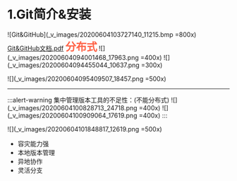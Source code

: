 # 1.Git简介&安装
![Git&GitHub](_v_images/20200604103727140_11215.bmp =800x)
[Git&GitHub文档.pdf](_v_attachments/20200604103528832_31099/Git&GitHub.pdf)
<font color=tomato size=5>**分布式**</font>
![](_v_images/20200604094001468_17963.png =400x)
![](_v_images/20200604094455044_10637.png =300x)


![](_v_images/20200604095409507_18457.png =500x)
***
:::alert-warning
集中管理版本工具的不足性：(不能分布式)
![](_v_images/20200604100828713_24718.png =400x)
![](_v_images/20200604100909064_17619.png =400x)
:::


![](_v_images/20200604101848817_12619.png =500x)
* 容灾能力强
* 本地版本管理
* 异地协作
* 灵活分支








